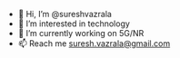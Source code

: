 - 👋 Hi, I’m @sureshvazrala
- 👀 I’m interested in technology 
- 🌱 I’m currently working on 5G/NR
- 📫 Reach me suresh.vazrala@gmail.com

<!---
sureshvazrala/sureshvazrala is a ✨ special ✨ repository because its `README.md` (this file) appears on your GitHub profile.
You can click the Preview link to take a look at your changes.
--->
